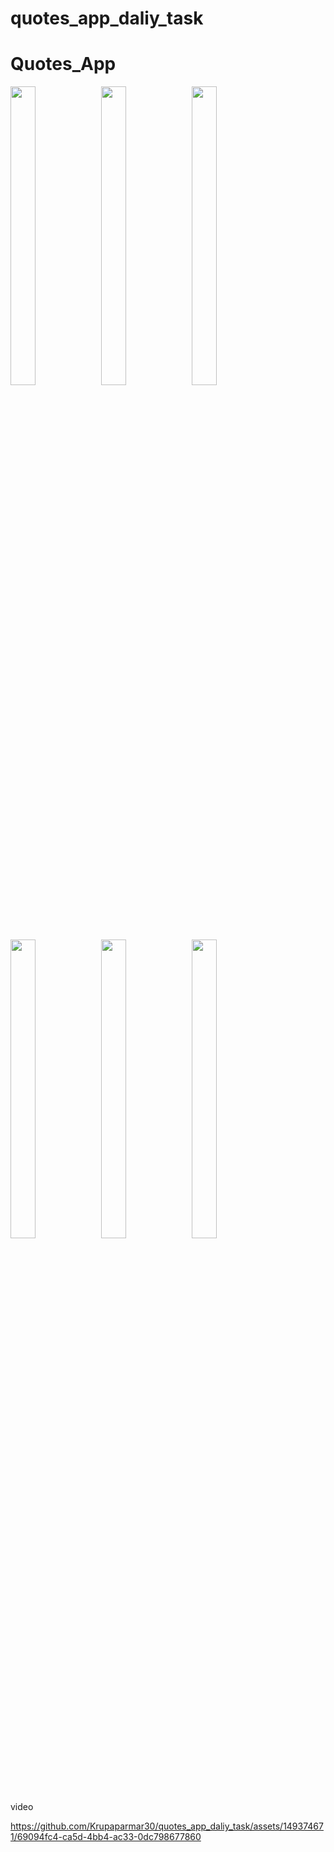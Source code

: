 # quotes_app_daliy_task

# Quotes_App
<p>
  <img src="https://github.com/Krupaparmar30/quotes_app_daliy_task/assets/149374671/5b8f2746-46bc-4d9a-b9bf-a88ec82590ca"width=28% height=35%>
  <img src="https://github.com/Krupaparmar30/quotes_app_daliy_task/assets/149374671/830835fe-1590-449e-bffe-237e0bd1e168"width=28% height=35%>
  <img src="https://github.com/Krupaparmar30/quotes_app_daliy_task/assets/149374671/b21507db-12cb-4909-964d-9304034e60f6"width=28% height=35%>
  <img src="https://github.com/Krupaparmar30/quotes_app_daliy_task/assets/149374671/4127455c-d295-4fe7-8a0c-593d9046e1ab"width=28% height=35%>
  <img src="https://github.com/Krupaparmar30/quotes_app_daliy_task/assets/149374671/da3a5fa1-d1ad-473c-97b5-7274947e55e2"width=28% height=35%>
  <img src="https://github.com/Krupaparmar30/quotes_app_daliy_task/assets/149374671/f712cd1f-7292-4f4f-a07d-dbd3bcfd57fd"width=28% height=35%>
</p>

video


https://github.com/Krupaparmar30/quotes_app_daliy_task/assets/149374671/69094fc4-ca5d-4bb4-ac33-0dc798677860

